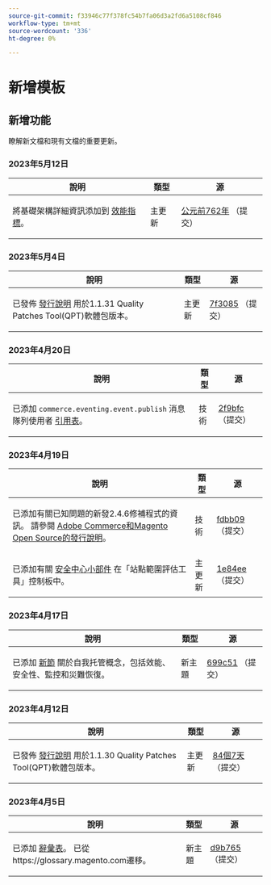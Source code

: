 ```yaml
---
source-git-commit: f33946c77f378fc54b7fa06d3a2fd6a5108cf846
workflow-type: tm+mt
source-wordcount: '336'
ht-degree: 0%

---
```

# 新增模板

## 新增功能

瞭解新文檔和現有文檔的重要更新。

### 2023年5月12日

<table style="table-layout:auto;">
  <thead>
    <tr>
      <th>說明</th>
      <th>類型</th>
      <th>源</th>
    </tr>
  </thead>
  <tbody>
    <tr>
      <td><p>將基礎架構詳細資訊添加到 <a href="https://experienceleague.adobe.com/docs/commerce-operations/implementation-playbook/infrastructure/performance/benchmarks.html">效能指標</a>。</p>
</td>
      <td>主更新</td>
      <td><a href="https://github.com/AdobeDocs/commerce-operations.en/commit/762bc2b9bdd19d92707525044a4178b6e89e4a3d">公元前762年</a> （提交）</td>
    </tr>
  </tbody>
</table>

### 2023年5月4日

<table style="table-layout:auto;">
  <thead>
    <tr>
      <th>說明</th>
      <th>類型</th>
      <th>源</th>
    </tr>
  </thead>
  <tbody>
    <tr>
      <td><p>已發佈 <a href="https://experienceleague.adobe.com/docs/commerce-operations/tools/quality-patches-tool/release-notes.html">發行說明</a> 用於1.1.31 Quality Patches Tool(QPT)軟體包版本。</p>
</td>
      <td>主更新</td>
      <td><a href="https://github.com/AdobeDocs/commerce-operations.en/commit/7f30857b612d027dfce26fac1f947006f28ecfa6">7f3085</a> （提交）</td>
    </tr>
  </tbody>
</table><!-- date_group -->

### 2023年4月20日

<table style="table-layout:auto;">
  <thead>
    <tr>
      <th>說明</th>
      <th>類型</th>
      <th>源</th>
    </tr>
  </thead>
  <tbody>
    <tr>
      <td><p>已添加 <code class="language-plaintext highlighter-rouge">commerce.eventing.event.publish</code> 消息隊列使用者 <a href="https://experienceleague.adobe.com/docs/commerce-operations/configuration-guide/message-queues/consumers.html">引用表</a>。</p>
</td>
      <td>技術</td>
      <td><a href="https://github.com/AdobeDocs/commerce-operations.en/commit/2f9bfcf9a8232cbe659062a9b1bc88eda3d9158c">2f9bfc</a> （提交）</td>
    </tr>
  </tbody>
</table>

### 2023年4月19日

<table style="table-layout:auto;">
  <thead>
    <tr>
      <th>說明</th>
      <th>類型</th>
      <th>源</th>
    </tr>
  </thead>
  <tbody>
    <tr>
      <td><p>已添加有關已知問題的新發2.4.6修補程式的資訊。 請參閱 <a href="https://experienceleague.adobe.com/docs/commerce-operations/release/notes/overview.html">Adobe Commerce和Magento Open Source的發行說明</a>。</p>
</td>
      <td>技術</td>
      <td><a href="https://github.com/AdobeDocs/commerce-operations.en/commit/fdbb0959b615689eba3068bc93c4c9876c7a7972">fdbb09</a> （提交）</td>
    </tr>
    <tr>
      <td><p>已添加有關 <a href="https://experienceleague.adobe.com/docs/commerce-operations/tools/site-wide-analysis-tool/dashboard.html">安全中心小部件</a> 在「站點範圍評估工具」控制板中。</p>
</td>
      <td>主更新</td>
      <td><a href="https://github.com/AdobeDocs/commerce-operations.en/commit/1e84ee6db07ec9080971de22a24fe8a7d8705916">1e84ee</a> （提交）</td>
    </tr>
  </tbody>
</table>

### 2023年4月17日

<table style="table-layout:auto;">
  <thead>
    <tr>
      <th>說明</th>
      <th>類型</th>
      <th>源</th>
    </tr>
  </thead>
  <tbody>
    <tr>
      <td><p>已添加 <a href="https://experienceleague.adobe.com/docs/commerce-operations/implementation-playbook/infrastructure/self-hosting/overview.html">新節</a> 關於自我托管概念，包括效能、安全性、監控和災難恢復。</p>
</td>
      <td>新主題</td>
      <td><a href="https://github.com/AdobeDocs/commerce-operations.en/commit/699c512de9c6d28ba354f02b4db76975eb5410a9">699c51</a> （提交）</td>
    </tr>
  </tbody>
</table>

### 2023年4月12日

<table style="table-layout:auto;">
  <thead>
    <tr>
      <th>說明</th>
      <th>類型</th>
      <th>源</th>
    </tr>
  </thead>
  <tbody>
    <tr>
      <td><p>已發佈 <a href="https://experienceleague.adobe.com/docs/commerce-operations/tools/quality-patches-tool/release-notes.html">發行說明</a> 用於1.1.30 Quality Patches Tool(QPT)軟體包版本。</p>
</td>
      <td>主更新</td>
      <td><a href="https://github.com/AdobeDocs/commerce-operations.en/commit/84ed7dd2c24eef437d6719d9758da43423347eeb">84個7天</a> （提交）</td>
    </tr>
  </tbody>
</table>

### 2023年4月5日

<table style="table-layout:auto;">
  <thead>
    <tr>
      <th>說明</th>
      <th>類型</th>
      <th>源</th>
    </tr>
  </thead>
  <tbody>
    <tr>
      <td><p>已添加 <a href="https://experienceleague.adobe.com/docs/commerce-operations/operational-playbook/glossary.html">辭彙表</a>。 已從https://glossary.magento.com遷移。</p>
</td>
      <td>新主題</td>
      <td><a href="https://github.com/AdobeDocs/commerce-operations.en/commit/d9b7659e5d4c3770956f0c2a96e5c97a3dc2af19">d9b765</a> （提交）</td>
    </tr>
  </tbody>
</table><!-- date_group --><!-- month_group --><!-- year_group -->
